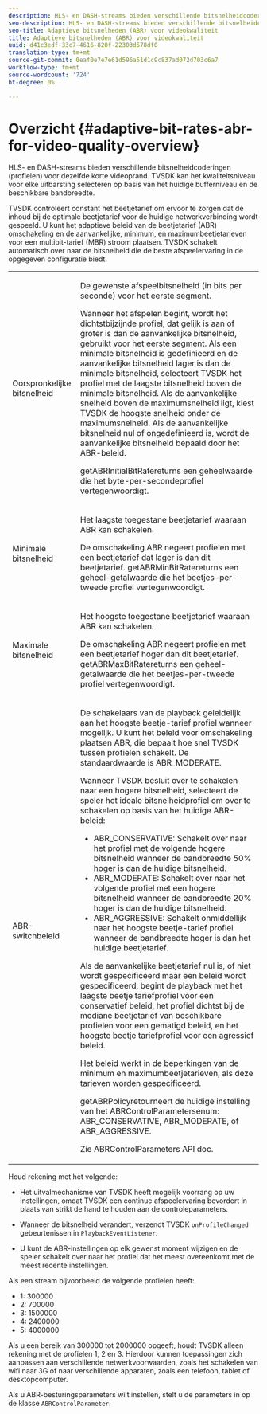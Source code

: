 ```yaml
---
description: HLS- en DASH-streams bieden verschillende bitsnelheidcoderingen (profielen) voor dezelfde korte videoprand. TVSDK kan het kwaliteitsniveau voor elke uitbarsting selecteren op basis van het huidige bufferniveau en de beschikbare bandbreedte.
seo-description: HLS- en DASH-streams bieden verschillende bitsnelheidcoderingen (profielen) voor dezelfde korte videoprand. TVSDK kan het kwaliteitsniveau voor elke uitbarsting selecteren op basis van het huidige bufferniveau en de beschikbare bandbreedte.
seo-title: Adaptieve bitsnelheden (ABR) voor videokwaliteit
title: Adaptieve bitsnelheden (ABR) voor videokwaliteit
uuid: d41c3edf-33c7-4616-820f-22303d578df0
translation-type: tm+mt
source-git-commit: 0eaf0e7e7e61d596a51d1c9c837ad072d703c6a7
workflow-type: tm+mt
source-wordcount: '724'
ht-degree: 0%

---
```



# Overzicht {#adaptive-bit-rates-abr-for-video-quality-overview}

HLS- en DASH-streams bieden verschillende bitsnelheidcoderingen (profielen) voor dezelfde korte videoprand. TVSDK kan het kwaliteitsniveau voor elke uitbarsting selecteren op basis van het huidige bufferniveau en de beschikbare bandbreedte.

TVSDK controleert constant het beetjetarief om ervoor te zorgen dat de inhoud bij de optimale beetjetarief voor de huidige netwerkverbinding wordt gespeeld. U kunt het adaptieve beleid van de beetjetarief (ABR) omschakeling en de aanvankelijke, minimum, en maximumbeetjetarieven voor een multibit-tarief (MBR) stroom plaatsen. TVSDK schakelt automatisch over naar de bitsnelheid die de beste afspeelervaring in de opgegeven configuratie biedt.

<table id="table_AF838E082235406AA359BF1C1A77F85F"> 
 <tbody> 
  <tr> 
   <td colname="col01"> Oorspronkelijke bitsnelheid </td> 
   <td colname="col2"> <p>De gewenste afspeelbitsnelheid (in bits per seconde) voor het eerste segment. </p> <p>Wanneer het afspelen begint, wordt het dichtstbijzijnde profiel, dat gelijk is aan of groter is dan de aanvankelijke bitsnelheid, gebruikt voor het eerste segment. Als een minimale bitsnelheid is gedefinieerd en de aanvankelijke bitsnelheid lager is dan de minimale bitsnelheid, selecteert TVSDK het profiel met de laagste bitsnelheid boven de minimale bitsnelheid. Als de aanvankelijke snelheid boven de maximumsnelheid ligt, kiest TVSDK de hoogste snelheid onder de maximumsnelheid. Als de aanvankelijke bitsnelheid nul of ongedefinieerd is, wordt de aanvankelijke bitsnelheid bepaald door het ABR-beleid. </p> <p><span class="codeph"> </span> getABRInitialBitRatereturns een geheelwaarde die het byte-per-secondeprofiel vertegenwoordigt. </p> </td> 
  </tr> 
  <tr> 
   <td colname="col01"> Minimale bitsnelheid </td> 
   <td colname="col2"> <p>Het laagste toegestane beetjetarief waaraan ABR kan schakelen. </p> <p>De omschakeling ABR negeert profielen met een beetjetarief dat lager is dan dit beetjetarief. <span class="codeph"> </span> getABRMinBitRatereturns een geheel-getalwaarde die het beetjes-per-tweede profiel vertegenwoordigt. </p> </td> 
  </tr> 
  <tr> 
   <td colname="col01"> Maximale bitsnelheid </td> 
   <td colname="col2"> <p>Het hoogste toegestane beetjetarief waaraan ABR kan schakelen. </p> <p>De omschakeling ABR negeert profielen met een beetjetarief hoger dan dit beetjetarief. <span class="codeph"> </span> getABRMaxBitRatereturns een geheel-getalwaarde die het beetjes-per-tweede profiel vertegenwoordigt. </p> </td> 
  </tr> 
  <tr> 
   <td colname="col01"> ABR-switchbeleid </td> 
   <td colname="col2"> <p>De schakelaars van de playback geleidelijk aan het hoogste beetje-tarief profiel wanneer mogelijk. U kunt het beleid voor omschakeling plaatsen ABR, die bepaalt hoe snel TVSDK tussen profielen schakelt. De standaardwaarde is <span class="codeph"> ABR_MODERATE</span>. </p> <p>Wanneer TVSDK besluit over te schakelen naar een hogere bitsnelheid, selecteert de speler het ideale bitsnelheidprofiel om over te schakelen op basis van het huidige ABR-beleid: 
     <ul id="ul_AC9C99D84A3B4A8DBD1A05CC05DEE771"> 
      <li id="li_B79C0AA2CBFB42FF98A257CEC9C400BA"><span class="codeph"> ABR_CONSERVATIVE</span>: Schakelt over naar het profiel met de volgende hogere bitsnelheid wanneer de bandbreedte 50% hoger is dan de huidige bitsnelheid. </li> 
      <li id="li_38CC3A95D8634F359D0F7C273D0108C0"><span class="codeph"> ABR_MODERATE</span>: Schakelt over naar het volgende profiel met een hogere bitsnelheid wanneer de bandbreedte 20% hoger is dan de huidige bitsnelheid. </li> 
      <li id="li_E845C035420D4B3FB2B179F448F8CA85"><span class="codeph"> ABR_AGGRESSIVE</span>: Schakelt onmiddellijk naar het hoogste beetje-tarief profiel wanneer de bandbreedte hoger is dan het huidige beetjetarief. </li> 
     </ul> </p> <p>Als de aanvankelijke beetjetarief nul is, of niet wordt gespecificeerd maar een beleid wordt gespecificeerd, begint de playback met het laagste beetje tariefprofiel voor een conservatief beleid, het profiel dichtst bij de mediane beetjetarief van beschikbare profielen voor een gematigd beleid, en het hoogste beetje tariefprofiel voor een agressief beleid. </p> <p>Het beleid werkt in de beperkingen van de minimum en maximumbeetjetarieven, als deze tarieven worden gespecificeerd. </p> <p> <span class="codeph"> </span> getABRPolicyretourneert de huidige instelling van het  <span class="codeph"> </span> ABRControlParametersenum:  <span class="codeph"> ABR_CONSERVATIVE</span>,  <span class="codeph"> ABR_MODERATE</span>, of  <span class="codeph"> ABR_AGGRESSIVE</span>. </p> <p>Zie ABRControlParameters API doc.</p> </td> 
  </tr> 
 </tbody> 
</table>

Houd rekening met het volgende:

* Het uitvalmechanisme van TVSDK heeft mogelijk voorrang op uw instellingen, omdat TVSDK een continue afspeelervaring bevordert in plaats van strikt de hand te houden aan de controleparameters.
* Wanneer de bitsnelheid verandert, verzendt TVSDK `onProfileChanged` gebeurtenissen in `PlaybackEventListener`.

* U kunt de ABR-instellingen op elk gewenst moment wijzigen en de speler schakelt over naar het profiel dat het meest overeenkomt met de meest recente instellingen.

Als een stream bijvoorbeeld de volgende profielen heeft:

* 1: 300000
* 2: 700000
* 3: 1500000
* 4: 2400000
* 5: 4000000

Als u een bereik van 300000 tot 2000000 opgeeft, houdt TVSDK alleen rekening met de profielen 1, 2 en 3. Hierdoor kunnen toepassingen zich aanpassen aan verschillende netwerkvoorwaarden, zoals het schakelen van wifi naar 3G of naar verschillende apparaten, zoals een telefoon, tablet of desktopcomputer.

Als u ABR-besturingsparameters wilt instellen, stelt u de parameters in op de klasse `ABRControlParameter`.
